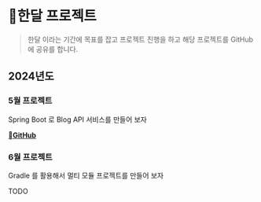 
# 한달 프로젝트

> 한달 이라는 기간에 목표를 잡고 프로젝트 진행을 하고 해당 프로젝트를 GitHub 에 공유를 합니다.

## 2024년도

### 5월 프로젝트

Spring Boot 로 Blog API 서비스를 만들어 보자

[**GitHub**](https://github.com/JangTaeGyu/spring-boot-blog-api)

### 6월 프로젝트

Gradle 를 활용해서 멀티 모듈 프로젝트를 만들어 보자

TODO
